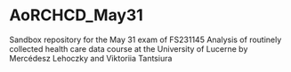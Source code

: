 # AoRCHCD_May31
Sandbox repository for the May 31 exam of FS231145 Analysis of routinely collected health care data course at the University of Lucerne
by Mercédesz Lehoczky and Viktoriia Tantsiura

